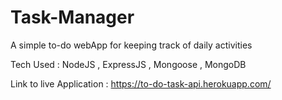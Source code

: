 # Task-Manager
A simple to-do webApp for keeping track of daily activities

Tech Used : NodeJS , ExpressJS , Mongoose , MongoDB

Link to live Application : https://to-do-task-api.herokuapp.com/
